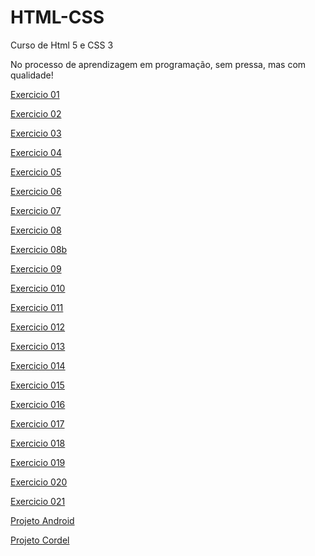 # HTML-CSS
 Curso de Html 5 e CSS 3

No processo de aprendizagem em programação, sem pressa, mas com qualidade!

<p><a href="https://anderson-campos.github.io/HTML-CSS/exercicios/ex01/" Target="_blank"> Exercicio 01 </a></p>
<p><a href="https://anderson-campos.github.io/HTML-CSS/exercicios/ex02/" Target="_blank"> Exercicio 02 </a></p>
<p><a href="https://anderson-campos.github.io/HTML-CSS/exercicios/ex03/" Target="_blank"> Exercicio 03 </a></p>
<p><a href="https://anderson-campos.github.io/HTML-CSS/exercicios/ex04/" Target="_blank"> Exercicio 04 </a></p>
<p><a href="https://anderson-campos.github.io/HTML-CSS/exercicios/ex05/" Target="_blank"> Exercicio 05 </a></p>
<p><a href="https://anderson-campos.github.io/HTML-CSS/exercicios/ex06/" Target="_blank"> Exercicio 06 </a></p>
<p><a href="https://anderson-campos.github.io/HTML-CSS/exercicios/ex07/" Target="_blank"> Exercicio 07 </a></p>
<p><a href="https://anderson-campos.github.io/HTML-CSS/exercicios/ex008/" Target="_blank"> Exercicio 08 </a></p>
<p><a href="https://anderson-campos.github.io/HTML-CSS/exercicios/ex08b/" Target="_blank"> Exercicio 08b </a></p>
<p><a href="https://anderson-campos.github.io/HTML-CSS/exercicios/ex09/" Target="_blank"> Exercicio 09 </a></p>
<p><a href="https://anderson-campos.github.io/HTML-CSS/exercicios/ex10/" Target="_blank"> Exercicio 010 </a></p>
<p><a href="https://anderson-campos.github.io/HTML-CSS/exercicios/ex11/" Target="_blank"> Exercicio 011 </a></p>
<p><a href="https://anderson-campos.github.io/HTML-CSS/exercicios/ex12/" Target="_blank"> Exercicio 012 </a></p>
<p><a href="https://anderson-campos.github.io/HTML-CSS/exercicios/ex13/" Target="_blank"> Exercicio 013 </a></p>
<p><a href="https://anderson-campos.github.io/HTML-CSS/exercicios/ex14/" Target="_blank"> Exercicio 014 </a></p>
<p><a href="https://anderson-campos.github.io/HTML-CSS/exercicios/ex15/" Target="_blank"> Exercicio 015 </a></p>
<p><a href="https://anderson-campos.github.io/HTML-CSS/exercicios/ex16/" Target="_blank"> Exercicio 016 </a></p>
<p><a href="https://anderson-campos.github.io/HTML-CSS/exercicios/ex17/" Target="_blank"> Exercicio 017 </a></p>
<p><a href="https://anderson-campos.github.io/HTML-CSS/exercicios/ex18/" Target="_blank"> Exercicio 018 </a></p>
<p><a href="https://anderson-campos.github.io/HTML-CSS/exercicios/ex019/" Target="_blank"> Exercicio 019 </a></p>
<p><a href="https://anderson-campos.github.io/HTML-CSS/exercicios/ex020/" Target="_blank"> Exercicio 020 </a></p>
<p><a href="https://anderson-campos.github.io/HTML-CSS/exercicios/ex021/" Target="_blank"> Exercicio 021 </a></p>
<p><a href="https://anderson-campos.github.io/projeto-android/" Target="_blank"> Projeto Android </a></p>
<p><a href="https://anderson-campos.github.io/projeto-cordel/" Target="_blank">Projeto Cordel</a></p>